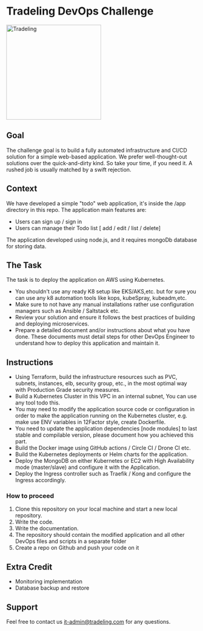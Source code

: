 # Tradeling DevOps Challenge

<p align="left">
<a href="https://tradeling.com"><img src="https://c8n.tradeling.com/assets/svgs/tradeling-logo.svg" alt="Tradeling" width="250"/></a>
</p>

## Goal
The challenge goal is to build a fully automated infrastructure and CI/CD solution for a simple web-based application.
We prefer well-thought-out solutions over the quick-and-dirty kind. So take your time, if you need it. A rushed job is usually matched by a swift rejection.

## Context
We have developed a simple "todo" web application, it's inside the /app directory in this repo.
The application main features are:
 - Users can sign up / sign in
 - Users can manage their Todo list  [ add / edit / list / delete]

The application developed using node.js, and it requires mongoDb database for storing data. 

## The Task
The task is to deploy the application on AWS using Kubernetes.
* You shouldn't use any ready K8 setup like EKS/AKS,etc. but for sure you can use any k8 automation tools like kops, kubeSpray, kubeadm,etc.
* Make sure to not have any manual installations rather use configuration managers such as Ansible / Saltstack etc.
* Review your solution and ensure it follows the best practices of building and deploying microservices.
* Prepare a detailed document and/or instructions about what you have done. These documents must detail steps for other DevOps Engineer to understand how to deploy this application and maintain it.

## Instructions
 - Using Terraform, build the infrastructure resources such as PVC, subnets, instances, elb, security group, etc., in the most optimal way with Production Grade security measures.
 - Build a Kubernetes Cluster in this VPC in an internal subnet, You can use any tool todo this.
 - You may need to modify the application source code or configuration in order to make the application running on the Kubernetes cluster, e.g. make use ENV variables in 12Factor style, create Dockerfile.
 - You need to update the application dependencies [node modules] to last stable and compilable version, please document how you achieved this part.
 - Build the Docker image using GitHub actions / Circle CI / Drone CI etc.
 - Build the Kubernetes deployments or Helm charts for the application.
 - Deploy the MongoDB on either Kubernetes or EC2 with High Availability mode (master/slave) and configure it with the Application.
 - Deploy the Ingress controller such as Traefik / Kong and configure the Ingress accordingly.


### How to proceed
1) Clone this repository on your local machine and start a new local repository.
2) Write the code.
3) Write the documentation.
4) The repository should contain the modified application and all other DevOps files and scripts in a separate folder
4) Create a repo on Github and push your code on it


## Extra Credit
* Monitoring implementation
* Database backup and restore

## Support
Feel free to contact us it-admin@tradeling.com for any questions.
